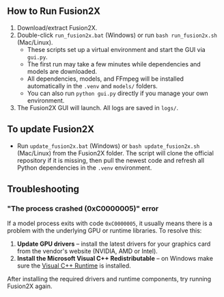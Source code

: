 ## How to Run Fusion2X

1. Download/extract Fusion2X.
2. Double-click `run_fusion2x.bat` (Windows) or run `bash run_fusion2x.sh` (Mac/Linux).
   - These scripts set up a virtual environment and start the GUI via `gui.py`.
   - The first run may take a few minutes while dependencies and models are downloaded.
   - All dependencies, models, and FFmpeg will be installed automatically in the `.venv` and `models/` folders.
   - You can also run `python gui.py` directly if you manage your own environment.
3. The Fusion2X GUI will launch. All logs are saved in `logs/`.


## To update Fusion2X


- Run `update_fusion2x.bat` (Windows) or `bash update_fusion2x.sh` (Mac/Linux)
  from the Fusion2X folder. The script will clone the official repository if it
  is missing, then pull the newest code and refresh all Python dependencies in
  the `.venv` environment.

## Troubleshooting

### "The process crashed (0xC0000005)" error

If a model process exits with code `0xC0000005`, it usually means there is a
problem with the underlying GPU or runtime libraries. To resolve this:

1. **Update GPU drivers** – install the latest drivers for your graphics card
   from the vendor's website (NVIDIA, AMD or Intel).
2. **Install the Microsoft Visual C++ Redistributable** – on Windows make sure
   the [Visual C++ Runtime](https://learn.microsoft.com/cpp/windows/latest-supported-vc-redist)
   is installed.

After installing the required drivers and runtime components, try running
Fusion2X again.

